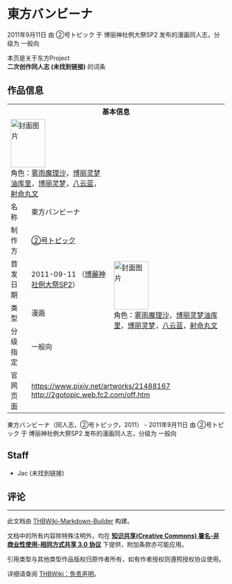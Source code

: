 # 東方バンビーナ

<!-- source html: G:\repos\THBWiki-Markdown-Builder\THBWikiMarkdown\Temp\main\f\ff\ns0%3A%E6%9D%B1%E6%96%B9%E3%83%90%E3%83%B3%E3%83%93%E3%83%BC%E3%83%8A.html -->

2011年9月11日 由 ②号トピック 于 博丽神社例大祭SP2 发布的漫画同人志，分级为 一般向

本页是关于东方Project  
 **二次创作同人志 (未找到链接)** 的词条
## 作品信息

<table><tbody><tr><th colspan="3">基本信息</th></tr><tr><td class="cover-artwork-mobile" colspan="2"><a href="./文件-東方バンビーナ封面.jpg.md" class="image" title="封面图片"><img alt="封面图片" src="https://upload.thwiki.cc/thumb/6/6c/%E6%9D%B1%E6%96%B9%E3%83%90%E3%83%B3%E3%83%93%E3%83%BC%E3%83%8A%E5%B0%81%E9%9D%A2.jpg/80px-%E6%9D%B1%E6%96%B9%E3%83%90%E3%83%B3%E3%83%93%E3%83%BC%E3%83%8A%E5%B0%81%E9%9D%A2.jpg" decoding="async" loading="lazy" width="80" height="112" srcset="https://upload.thwiki.cc/thumb/6/6c/%E6%9D%B1%E6%96%B9%E3%83%90%E3%83%B3%E3%83%93%E3%83%BC%E3%83%8A%E5%B0%81%E9%9D%A2.jpg/121px-%E6%9D%B1%E6%96%B9%E3%83%90%E3%83%B3%E3%83%93%E3%83%BC%E3%83%8A%E5%B0%81%E9%9D%A2.jpg 1.5x, https://upload.thwiki.cc/thumb/6/6c/%E6%9D%B1%E6%96%B9%E3%83%90%E3%83%B3%E3%83%93%E3%83%BC%E3%83%8A%E5%B0%81%E9%9D%A2.jpg/161px-%E6%9D%B1%E6%96%B9%E3%83%90%E3%83%B3%E3%83%93%E3%83%BC%E3%83%8A%E5%B0%81%E9%9D%A2.jpg 2x" data-file-width="200" data-file-height="278"></a><div class="cover-char">角色：<a href="./雾雨魔理沙.md" title="雾雨魔理沙">雾雨魔理沙</a>，<a href="/%E9%A6%92%E9%A6%92%E6%9D%A5#博丽灵梦" title="馒馒来">博丽灵梦油库里</a>，<a href="./博丽灵梦.md" title="博丽灵梦">博丽灵梦</a>，<a href="./八云蓝.md" title="八云蓝">八云蓝</a>，<a href="./射命丸文.md" title="射命丸文">射命丸文</a></div></td>
</tr><tr><td class="label">名称</td><td colspan="2"> 東方バンビーナ </td></tr><tr><td class="label">制作方</td><td><a href="./②号トピック.md" title="②号トピック">②号トピック</a></td><td class="cover-artwork" rowspan="4" style="min-width:112px;"><a href="./文件-東方バンビーナ封面.jpg.md" class="image" title="封面图片"><img alt="封面图片" src="https://upload.thwiki.cc/thumb/6/6c/%E6%9D%B1%E6%96%B9%E3%83%90%E3%83%B3%E3%83%93%E3%83%BC%E3%83%8A%E5%B0%81%E9%9D%A2.jpg/80px-%E6%9D%B1%E6%96%B9%E3%83%90%E3%83%B3%E3%83%93%E3%83%BC%E3%83%8A%E5%B0%81%E9%9D%A2.jpg" decoding="async" loading="lazy" width="80" height="112" srcset="https://upload.thwiki.cc/thumb/6/6c/%E6%9D%B1%E6%96%B9%E3%83%90%E3%83%B3%E3%83%93%E3%83%BC%E3%83%8A%E5%B0%81%E9%9D%A2.jpg/121px-%E6%9D%B1%E6%96%B9%E3%83%90%E3%83%B3%E3%83%93%E3%83%BC%E3%83%8A%E5%B0%81%E9%9D%A2.jpg 1.5x, https://upload.thwiki.cc/thumb/6/6c/%E6%9D%B1%E6%96%B9%E3%83%90%E3%83%B3%E3%83%93%E3%83%BC%E3%83%8A%E5%B0%81%E9%9D%A2.jpg/161px-%E6%9D%B1%E6%96%B9%E3%83%90%E3%83%B3%E3%83%93%E3%83%BC%E3%83%8A%E5%B0%81%E9%9D%A2.jpg 2x" data-file-width="200" data-file-height="278"></a><div class="cover-char">角色：<a href="./雾雨魔理沙.md" title="雾雨魔理沙">雾雨魔理沙</a>，<span class="smw-subobject-entity"><a href="/%E9%A6%92%E9%A6%92%E6%9D%A5#博丽灵梦" title="馒馒来">博丽灵梦油库里</a></span>，<a href="./博丽灵梦.md" title="博丽灵梦">博丽灵梦</a>，<a href="./八云蓝.md" title="八云蓝">八云蓝</a>，<a href="./射命丸文.md" title="射命丸文">射命丸文</a></div></td>
</tr><tr><td class="label">首发日期</td><td>2011-09-11&#160;（<a href="/展会作品列表?e=%E5%8D%9A%E4%B8%BD%E7%A5%9E%E7%A4%BE%E4%BE%8B%E5%A4%A7%E7%A5%ADSP%232">博麗神社例大祭SP2</a>）</td></tr><tr><td class="label">类型</td><td>漫画</td></tr><tr><td class="label">分级指定</td><td>一般向</td></tr>
<tr><td class="label">官网页面</td><td colspan="2"><a rel="nofollow" class="external free" href="https://www.pixiv.net/artworks/21488167">https://www.pixiv.net/artworks/21488167</a><br><a rel="nofollow" class="external free" href="http://2gotopic.web.fc2.com/off.htm">http://2gotopic.web.fc2.com/off.htm</a></td></tr></tbody></table>

東方バンビーナ（同人志，②号トピック，2011） - 2011年9月11日 由 ②号トピック 于 博丽神社例大祭SP2 发布的漫画同人志，分级为 一般向
## Staff
- Jac (未找到链接)

## 评论




---

此文档由 [THBWiki-Markdown-Builder](https://github.com/Delsin-Yu/THBWiki-Markdown-Builder) 构建。

文档中的所有内容除特殊注明外，均在 [**知识共享(Creative Commons) 署名-非商业性使用-相同方式共享 3.0 协议**](https://creativecommons.org/licenses/by-sa/3.0/deed.zh-hans) 下提供，附加条款亦可能应用。

引用类型与其他类型作品版权归原作者所有，如有作者授权则遵照授权协议使用。

详细请查阅 [THBWiki：免责声明](https://thbwiki.cc/THBWiki:%E5%85%8D%E8%B4%A3%E5%A3%B0%E6%98%8E)。

